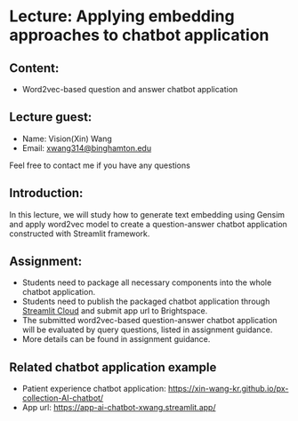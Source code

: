 # Lecture: Applying embedding approaches to chatbot application
## Content:
- Word2vec-based question and answer chatbot application

## Lecture guest: 
- Name: Vision(Xin) Wang 
- Email: xwang314@binghamton.edu

Feel free to contact me if you have any questions

## Introduction: 
In this lecture, we will study how to generate text embedding using Gensim and apply word2vec model to create a question-answer chatbot application constructed with Streamlit framework. 

## Assignment:
* Students need to package all necessary components into the whole chatbot application.
* Students need to publish the packaged chatbot application through [Streamlit Cloud](https://streamlit.io/cloud) and submit app url to Brightspace.
* The submitted word2vec-based question-answer chatbot application will be evaluated by query questions, listed in assignment guidance.
* More details can be found in assignment guidance.

## Related chatbot application example
- Patient experience chatbot application: https://xin-wang-kr.github.io/px-collection-AI-chatbot/ 
- App url: https://app-ai-chatbot-xwang.streamlit.app/ 
